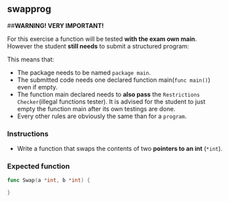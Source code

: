 ## swapprog

##**WARNING! VERY IMPORTANT!**

For this exercise a function will be tested **with the exam own main**. However the student **still needs** to submit a structured program:

This means that:

- The package needs to be named `package main`.
- The submitted code needs one declared function main(`func main()`) even if empty.
- The function main declared needs to **also pass** the `Restrictions Checker`(illegal functions tester). It is advised for the student to just empty the function main after its own testings are done.
- Every other rules are obviously the same than for a `program`.

### Instructions

- Write a function that swaps the contents of two **pointers to an int** (`*int`).

### Expected function

```go
func Swap(a *int, b *int) {

}
```
